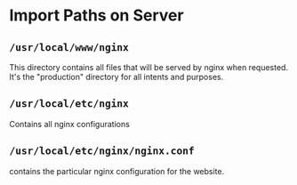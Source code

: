 # Import Paths on Server

## `/usr/local/www/nginx`
This directory contains all files that will be served by nginx when requested.
It's the "production" directory for all intents and purposes.

## `/usr/local/etc/nginx`
Contains all nginx configurations

## `/usr/local/etc/nginx/nginx.conf`
contains the particular nginx configuration for the website.
